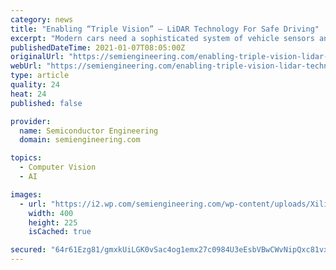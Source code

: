 ```yaml
---
category: news
title: "Enabling “Triple Vision” – LiDAR Technology For Safe Driving"
excerpt: "Modern cars need a sophisticated system of vehicle sensors and related processing to support new ADAS features."
publishedDateTime: 2021-01-07T08:05:00Z
originalUrl: "https://semiengineering.com/enabling-triple-vision-lidar-technology-for-safe-driving/"
webUrl: "https://semiengineering.com/enabling-triple-vision-lidar-technology-for-safe-driving/"
type: article
quality: 24
heat: 24
published: false

provider:
  name: Semiconductor Engineering
  domain: semiengineering.com

topics:
  - Computer Vision
  - AI

images:
  - url: "https://i2.wp.com/semiengineering.com/wp-content/uploads/Xilinx_triple-vision-auto-lidar-fig1.png?fit=400%2C225&#038;ssl=1"
    width: 400
    height: 225
    isCached: true

secured: "64r61Ezg81/gmxkUiLGK0vSac4og1emx27c0984U3eEsbVBwCWvNipQxc81vxTUmlfS1RABFregpw3vmuuzSa7Q0iEcO+tdunUMusVBdGfL6yVg4TBppSpS6SsNnu0xlI0D3io+aydIwX0eBuv9wfGNRPrCHKPcHUAZQ9xjGVMMCDavBKitcMZOAmqce+TxcjBNudn65OAM8twHtZSvRVSvt0iiakahJuj58utCMc1+4cNYi5rclP8Umz9LMDpoM3vom+DF0Z7atR0JBTNtP2w/UeCeSA9hMHy/5fPx1rpXJjAldan6bPDgM/4hgbexJQfMM5AgEXrL2yVniVpptYBZDrwDVM+IRx0UYtOqIhMc=;+bHzc87FBDV+d1bsoKitWQ=="
---
```


